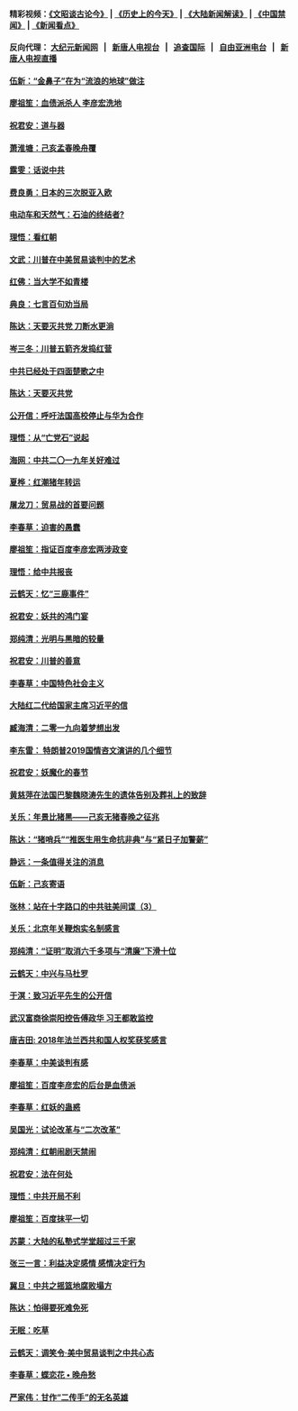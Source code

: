 #### 精彩视频：[《文昭谈古论今》](http://198.13.36.48/wenzhao) | [《历史上的今天》](http://198.13.36.48/today-in-history) | [《大陆新闻解读》](http://198.13.36.48/ntdtv-comedy) | [《中国禁闻》](http://198.13.36.48/ntdtv-news) | [《新闻看点》](http://198.13.36.48/news-insight) 

 #### 反向代理： [大纪元新闻网](http://198.13.36.48:10080/) &nbsp;&nbsp;|&nbsp;&nbsp; [新唐人电视台](http://198.13.36.48:8000/) &nbsp;&nbsp;|&nbsp;&nbsp; [追查国际](http://198.13.36.48:10010/) &nbsp;&nbsp;|&nbsp;&nbsp; [自由亚洲电台](http://198.13.36.48:9800/) &nbsp;&nbsp;|&nbsp;&nbsp; [新唐人电视直播](http://198.13.36.48/) 

#### [伍新：“金鼻子”在为“流浪的地球”做注](../pages/nsc993/n11051603.md?t=02180337) 

#### [廖祖笙：血债派杀人 李彦宏洗地](../pages/nsc993/n11051397.md?t=02180337) 

#### [祝君安：道与器](../pages/nsc993/n11050653.md?t=02180337) 

#### [萧淮塘：己亥孟春晚舟覆](../pages/nsc993/n11050615.md?t=02180337) 

#### [露雯：话说中共](../pages/nsc993/n11050549.md?t=02180337) 

#### [费良勇：日本的三次脱亚入欧](../pages/nsc993/n11050067.md?t=02180337) 

#### [电动车和天然气：石油的终结者?](../pages/nsc993/n11047401.md?t=02180337) 

#### [理悟：看红朝](../pages/nsc993/n11047368.md?t=02180337) 

#### [文武：川普在中美贸易谈判中的艺术](../pages/nsc993/n11047216.md?t=02180337) 

#### [红佛：当大学不如青楼](../pages/nsc993/n11046910.md?t=02180337) 

#### [典良：七言百句劝当局](../pages/nsc993/n11046467.md?t=02180337) 

#### [陈达：天要灭共党 刀断水更淌](../pages/nsc993/n11045758.md?t=02180337) 

#### [岑三冬：川普五箭齐发捣红营](../pages/nsc993/n11045729.md?t=02180337) 

#### [中共已经处于四面楚歌之中](../pages/nsc993/n11044959.md?t=02180337) 

#### [陈达：天要灭共党](../pages/nsc993/n11043924.md?t=02180337) 

#### [公开信：呼吁法国高校停止与华为合作](../pages/nsc993/n11042967.md?t=02180337) 

#### [理悟：从“亡党石”说起](../pages/nsc993/n11042524.md?t=02180337) 

#### [海网：中共二〇一九年关好难过](../pages/nsc993/n11041415.md?t=02180337) 

#### [夏桦：红潮猪年转运](../pages/nsc993/n11041337.md?t=02180337) 

#### [屠龙刀：贸易战的首要问题](../pages/nsc993/n11040283.md?t=02180337) 

#### [李春草：迫害的愚蠢](../pages/nsc993/n11036601.md?t=02180337) 

#### [廖祖笙：指证百度李彦宏两涉政变](../pages/nsc993/n11036579.md?t=02180337) 

#### [理悟：给中共报丧](../pages/nsc993/n11036501.md?t=02180337) 

#### [云鹤天：忆“三鹿事件”](../pages/nsc993/n11036466.md?t=02180337) 

#### [祝君安：妖共的鸿门宴](../pages/nsc993/n11035387.md?t=02180337) 

#### [郑纯清：光明与黑暗的较量](../pages/nsc993/n11035337.md?t=02180337) 

#### [祝君安：川普的善意](../pages/nsc993/n11032077.md?t=02180337) 

#### [李春草：中国特色社会主义](../pages/nsc993/n11032132.md?t=02180337) 

#### [大陆红二代给国家主席习近平的信](../pages/nsc993/n11031995.md?t=02180337) 

#### [臧海清：二零一九向着梦想出发](../pages/nsc993/n11031959.md?t=02180337) 

#### [李东雷： 特朗普2019国情咨文演讲的几个细节](../pages/nsc993/n11031943.md?t=02180337) 

#### [祝君安：妖魔化的春节](../pages/nsc993/n11031747.md?t=02180337) 

#### [黄慈萍在法国巴黎魏晓涛先生的遗体告别及葬礼上的致辞](../pages/nsc993/n11031419.md?t=02180337) 

#### [关乐：年景比猪黑——己亥无猪春晚之征兆](../pages/nsc993/n11031494.md?t=02180337) 

#### [陈达：“猪哨兵”“推医生用生命抗非典”与“紧日子加警薪”](../pages/nsc993/n11027746.md?t=02180337) 

#### [静远：一条值得关注的消息](../pages/nsc993/n11024470.md?t=02180337) 

#### [伍新：己亥寄语](../pages/nsc993/n11024543.md?t=02180337) 

#### [张林：站在十字路口的中共驻美间谍（3）](../pages/nsc993/n11023043.md?t=02180337) 

#### [关乐：北京年关鞭炮实名制感言](../pages/nsc993/n11022630.md?t=02180337) 

#### [郑纯清：“证明”取消六千多项与“清廉”下滑十位](../pages/nsc993/n11022638.md?t=02180337) 

#### [云鹤天：中兴与马杜罗](../pages/nsc993/n11022620.md?t=02180337) 

#### [于溟：致习近平先生的公开信](../pages/nsc993/n11022593.md?t=02180337) 

#### [武汉富商徐崇阳控告傅政华 习王都敢监控](../pages/nsc993/n11022212.md?t=02180337) 

#### [唐吉田: 2018年法兰西共和国人权奖获奖感言](../pages/nsc993/n11021537.md?t=02180337) 

#### [李春草：中美谈判有感](../pages/nsc993/n11019776.md?t=02180337) 

#### [廖祖笙：百度李彦宏的后台是血债派](../pages/nsc993/n11019767.md?t=02180337) 

#### [李春草：红妖的蛊惑](../pages/nsc993/n11017095.md?t=02180337) 

#### [吴国光：试论改革与“二次改革”](../pages/nsc993/n11017055.md?t=02180337) 

#### [郑纯清：红朝闹剧天禁闹](../pages/nsc993/n11017030.md?t=02180337) 

#### [祝君安：法在何处](../pages/nsc993/n11017021.md?t=02180337) 

#### [理悟：中共开局不利](../pages/nsc993/n11016938.md?t=02180337) 

#### [廖祖笙：百度抹平一切](../pages/nsc993/n11014925.md?t=02180337) 

#### [苏蒙：大陆的私塾式学堂超过三千家](../pages/nsc993/n11014334.md?t=02180337) 

#### [张三一言：利益决定感情 感情决定行为](../pages/nsc993/n11012463.md?t=02180337) 

#### [冀旦：中共之摇篮地腐败塌方](../pages/nsc993/n11009533.md?t=02180337) 

#### [陈达：怕得要死难免死](../pages/nsc993/n11009520.md?t=02180337) 

#### [无眠：吃草](../pages/nsc993/n11007940.md?t=02180337) 

#### [云鹤天：调笑令‧美中贸易谈判之中共心态](../pages/nsc993/n11007670.md?t=02180337) 

#### [李春草：蝶恋花  •  晚舟愁](../pages/nsc993/n11006605.md?t=02180337) 

#### [严家伟：甘作“二传手”的无名英雄](../pages/nsc993/n11005340.md?t=02180337) 

